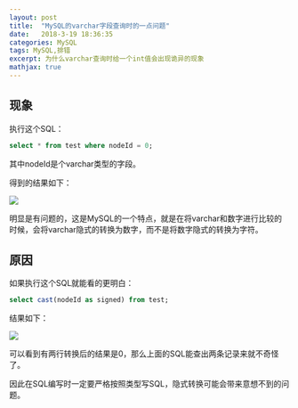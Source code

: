 ```yaml
---
layout: post
title:  "MySQL的varchar字段查询时的一点问题"
date:   2018-3-19 18:36:35
categories: MySQL
tags: MySQL,排错
excerpt: 为什么varchar查询时给一个int值会出现诡异的现象
mathjax: true
---
```


## 现象

执行这个SQL：

```sql
select * from test where nodeId = 0;
```
其中nodeId是个varchar类型的字段。

得到的结果如下：

![](https://ws1.sinaimg.cn/large/5fec9ab7ly1fpichnp4ycj20bo01j0sm.jpg)

明显是有问题的，这是MySQL的一个特点，就是在将varchar和数字进行比较的时候，会将varchar隐式的转换为数字，而不是将数字隐式的转换为字符。

## 原因

如果执行这个SQL就能看的更明白：

```sql
select cast(nodeId as signed) from test;
```
结果如下：

![](https://ws1.sinaimg.cn/large/5fec9ab7ly1fpici799itj205904mwec.jpg)

可以看到有两行转换后的结果是0，那么上面的SQL能查出两条记录来就不奇怪了。

因此在SQL编写时一定要严格按照类型写SQL，隐式转换可能会带来意想不到的问题。